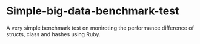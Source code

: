 # Simple-big-data-benchmark-test
A very simple benchmark test on moniroting the performance difference of structs, class and hashes using Ruby.
